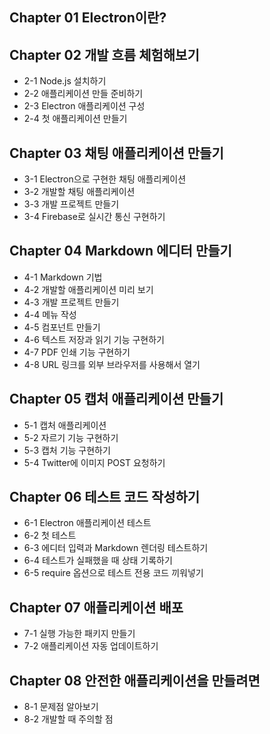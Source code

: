 ## Chapter 01 Electron이란?

## Chapter 02 개발 흐름 체험해보기
* 2-1 Node.js 설치하기
* 2-2 애플리케이션 만들 준비하기
* 2-3 Electron 애플리케이션 구성
* 2-4 첫 애플리케이션 만들기

## Chapter 03 채팅 애플리케이션 만들기
* 3-1 Electron으로 구현한 채팅 애플리케이션
* 3-2 개발할 채팅 애플리케이션
* 3-3 개발 프로젝트 만들기
* 3-4 Firebase로 실시간 통신 구현하기

## Chapter 04 Markdown 에디터 만들기
* 4-1 Markdown 기법
* 4-2 개발할 애플리케이션 미리 보기
* 4-3 개발 프로젝트 만들기
* 4-4 메뉴 작성
* 4-5 컴포넌트 만들기
* 4-6 텍스트 저장과 읽기 기능 구현하기
* 4-7 PDF 인쇄 기능 구현하기
* 4-8 URL 링크를 외부 브라우저를 사용해서 열기

## Chapter 05 캡처 애플리케이션 만들기
* 5-1 캡처 애플리케이션
* 5-2 자르기 기능 구현하기
* 5-3 캡처 기능 구현하기
* 5-4 Twitter에 이미지 POST 요청하기

##  Chapter 06 테스트 코드 작성하기
* 6-1 Electron 애플리케이션 테스트
* 6-2 첫 테스트
* 6-3 에디터 입력과 Markdown 렌더링 테스트하기
* 6-4 테스트가 실패했을 때 상태 기록하기
* 6-5 require 옵션으로 테스트 전용 코드 끼워넣기

## Chapter 07 애플리케이션 배포
* 7-1 실행 가능한 패키지 만들기
* 7-2 애플리케이션 자동 업데이트하기

## Chapter 08 안전한 애플리케이션을 만들려면
* 8-1 문제점 알아보기
* 8-2 개발할 때 주의할 점 
